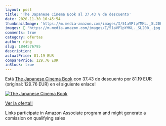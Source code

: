 ```yaml
---
layout: post
title: 'The Japanese Cinema Book al 37.43 % de descuento'
date: 2020-11-30 16:45:54
thumbnailImage: 'https://m.media-amazon.com/images/I/51aVPlpYMKL._SL200_.jpg'
images: [ 'https://m.media-amazon.com/images/I/51aVPlpYMKL._SL200_.jpg' ]
comments: true
category: ofertas
author: ring
slug: 1844576795
description:
actualPrice: 81.19 EUR
comparePrice: 129.76 EUR
inStock: true
---
```


Está [The Japanese Cinema Book](https://www.amazon.es/dp/1844576795/?tag=tolees-21) con 37.43 de descuento por 81.19 EUR (original: 129.76 EUR) en el siguiente enlace!

[![The Japanese Cinema Book](https://m.media-amazon.com/images/I/51aVPlpYMKL._SL200_.jpg)](https://www.amazon.es/dp/1844576795/?tag=tolees-21)

[Ver la oferta!!](https://www.amazon.es/dp/1844576795/?tag=tolees-21)

Links participate in Amazon Associate program and might generate a comission on qualifying sales


